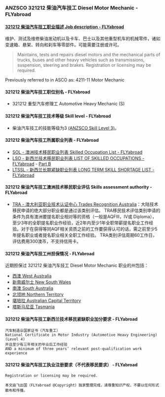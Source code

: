 ### ANZSCO 321212 柴油汽车技工 Diesel Motor Mechanic - FLYabroad ###

####  [321212 柴油汽车技工职业描述 Job description - FLYabroad](http://www.flyabroadvisa.com/anzsco/3212.html#321212)

维护、测试及维修柴油发动机以及卡车、巴士以及其他重型机车的机械零件，诸如变速箱、悬架、转向和刹车等零部件。可能需要注册或许可。

> Maintains, tests and repairs diesel motors and the mechanical parts of trucks, buses and other heavy vehicles such as transmissions, suspension, steering and brakes. Registration or licensing may be required.

Previously referred to in ASCO as:
4211-11 Motor Mechanic

#### 321212 柴油汽车技工职位别名 - FLYabroad
 
- 321212	 重型汽车修理工 Automotive Heavy Mechanic (S)

#### 321212 柴油汽车技工技术等级 Skill level - FLYabroad

- 柴油汽车技工的技能等级为3 [(ANZSCO Skill Level 3)](http://www.flyabroadvisa.com/anzsco/)。

#### 321212 柴油汽车技工所属职业列表 - FLYabroad

- [SOL - 澳洲技术移民职业列表 Skilled Occupation List - FLYabroad](http://www.flyabroadvisa.com/sol/)
- [LSO - 新西兰技术移民职业列表 LIST OF SKILLED OCCUPATIONS - FLYabroad](http://nz.flyabroadvisa.com/lso/) - [Part B](partb)
- [LTSSL - 新西兰长期紧缺职业列表 LONG TERM SKILL SHORTAGE LIST - FLYabroad](http://nz.flyabroadvisa.com/work-residence/ltssl.html)

#### 321212 柴油汽车技工澳洲技术移民职业评估 Skills assessment authority - FLYabroad

- [TRA - 澳大利亚职业技术认证中心 Trades Recognition Australia](http://www.flyabroadvisa.com/ass/tra.html)：大陆技术移民申请的绝大部分职业都是通过该类别评估。
TRA移民技术评估类别申请的条件为具有澳洲要提名职业相对等的资格（一般是AQFIII，IV或 Diploma），至少3年的全职提名职业作经验，近2年内至少1年全职带薪提名职业工作经验。对于在获得等同AQF相关资质之前的工作要获得认可的话，需之前至少5年提名职业或者提名职业相关全职工作经验。
TRA类别评估周期60工作日，评估费用300澳币，不支持信用卡。

#### 321212 柴油汽车技工州担保情况 - FLYabroad

近期担保过  321212 柴油汽车技工 Diesel Motor Mechanic 职业的州包括：

- [西澳 West Australia](http://www.flyabroadvisa.com/zdb/wa.html)
- [新南威尔士 New South Wales](http://www.flyabroadvisa.com/zdb/nsw.html)
- [南澳 South Australia](http://www.flyabroadvisa.com/zdb/sa.html)
- [北领地 Northern Territory](http://www.flyabroadvisa.com/zdb/nt.html)
- [堪培拉 Australian Capital Territory](http://www.flyabroadvisa.com/zdb/act.html)
- [塔斯马尼亚 Tasmania](http://www.flyabroadvisa.com/zdb/tas.html)

#### 321212 柴油汽车技工新西兰技术移民紧缺职业加分要求 - FLYabroad

    汽车制造业国家证书（汽车重工）
    National Certificate in Motor Industry (Automotive Heavy Engineering) (Level 4)
    并且至少有三年相关的毕业后工作经验
    AND a minimum of three years’ relevant post-qualification work experience

#### 321212 柴油汽车技工执业注册要求（不代表移民要求） - FLYabroad

    Registration or licensing may be required.

`本文由飞出国（FLYabroad @Copyright）独家整理完成，请尊重知识产权，不要以任何形式散布和传播。`